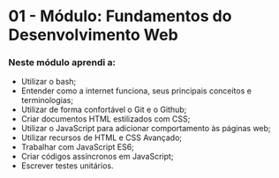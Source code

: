# 01 - Módulo: Fundamentos do Desenvolvimento Web

### Neste módulo aprendi a:

- Utilizar o bash;
- Entender como a internet funciona, seus principais conceitos e terminologias;
- Utilizar de forma confortável o Git e o Github;
- Criar documentos HTML estilizados com CSS;
- Utilizar o JavaScript para adicionar comportamento às páginas web;
- Utilizar recursos de HTML e CSS Avançado;
- Trabalhar com JavaScript ES6;
- Criar códigos assíncronos em JavaScript;
- Escrever testes unitários.
